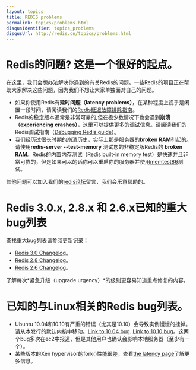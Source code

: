 ```yaml
---
layout: topics
title: REDIS problems
permalink: topics/problems.html
disqusIdentifier: topics_problems
disqusUrl: http://redis.cn/topics/problems.html
---
```


Redis的问题? 这是一个很好的起点。
===

在这里，我们会想办法解决你遇到的有关Redis的问题。一些Redis的项目正在帮助大家解决这些问题，因为我们不想让大家单独面对自己的问题。

* 如果你使用Redis有**延时问题（latency problems）**，在某种程度上视乎是闲置一段时间，请阅读我们的[Redis延迟故障排除指南](/topics/latency.html)。
* Redis的稳定版本通常是非常可靠的,但在极少数情况下也会遇到**崩溃（experiencing crashes）**，这里可以提供更多的调试信息。请阅读我们的Redis调试指南（[Debugging Redis guide](/topics/debugging.html)）。
* 我们经历过很长时期的崩溃历史，实际上那是服务器的**broken RAM**引起的。请使用**redis-server --test-memory** 测试您的非稳定版Redis的 **broken RAM**。Redis的内置内存测试（Redis built-in memory test）是快速并且非常可靠的，但是如果可以的话你可以重启你的服务器并使用[memtest86](http://memtest86.com)测试。

其他问题可以加入我们的[redis论坛](http://bbs.redis.cn)留言，我们会乐意帮助的。

Redis 3.0.x, 2.8.x 和 2.6.x已知的重大bug列表
===

查找重大bug列表请参阅更新记录：

* [Redis 3.0 Changelog](https://raw.githubusercontent.com/antirez/redis/3.0/00-RELEASENOTES)。
* [Redis 2.8 Changelog](https://raw.githubusercontent.com/antirez/redis/2.8/00-RELEASENOTES)。
* [Redis 2.6 Changelog](https://raw.githubusercontent.com/antirez/redis/2.6/00-RELEASENOTES)。

了解每次*紧急升级（upgrade urgency）*的级别更容易知道重点修复的内容。

已知的与Linux相关的Redis bug列表。
===

* Ubuntu 10.04和10.10有严重的错误（尤其是10.10）会导致实例慢慢的挂掉。请从本发行的默认内核中移动。[Link to 10.04 bug](https://silverline.librato.com/blog/main/EC2_Users_Should_be_Cautious_When_Booting_Ubuntu_10_04_AMIs). [Link to 10.10 bug](https://bugs.launchpad.net/ubuntu/+source/linux/+bug/666211)。这两个bug多次在ec2中报道，但是其他用户也确认会影响本地服务器（至少有一个）。
* 某些版本的Xen hypervisor的fork()性能很差，查看[the latency page](/topics/latency.html)了解更多信息。
